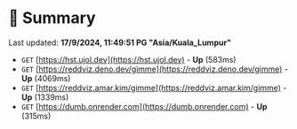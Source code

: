 # 📖 Summary
Last updated: **17/9/2024, 11:49:51 PG "Asia/Kuala_Lumpur"**

- `GET` [https://hst.ujol.dev](https://hst.ujol.dev) - **Up** (583ms)
- `GET` [https://reddviz.deno.dev/gimme](https://reddviz.deno.dev/gimme) - **Up** (4069ms)
- `GET` [https://reddviz.amar.kim/gimme](https://reddviz.amar.kim/gimme) - **Up** (1339ms)
- `GET` [https://dumb.onrender.com](https://dumb.onrender.com) - **Up** (315ms)
